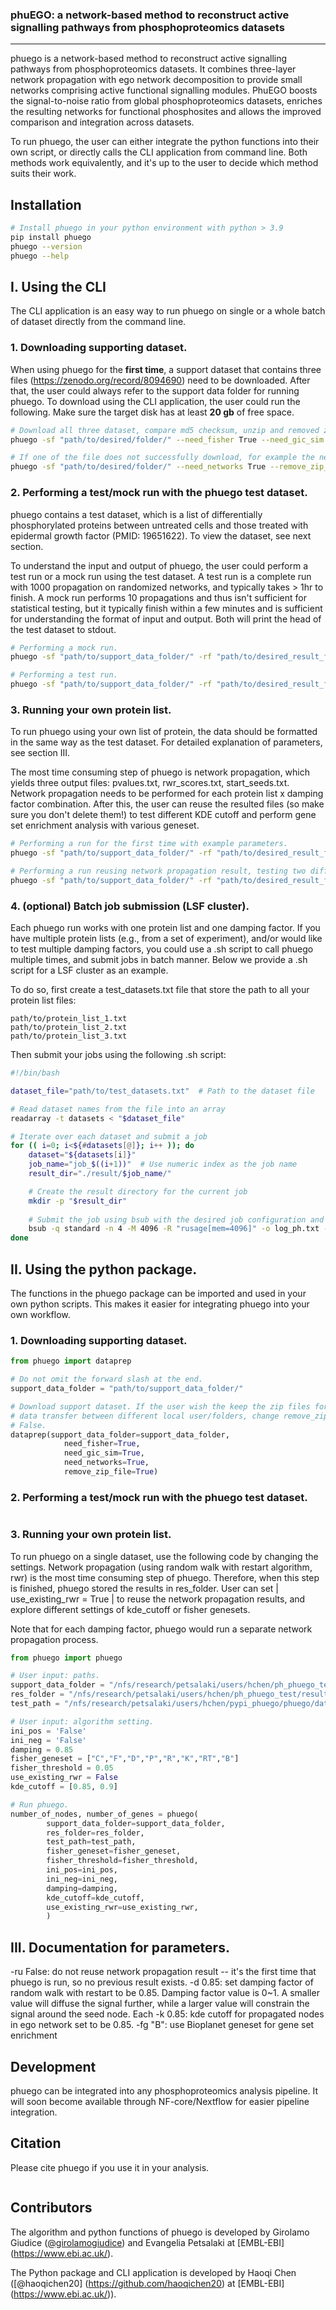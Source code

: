 
### phuEGO: a network-based method to reconstruct active signalling pathways from phosphoproteomics datasets
---

phuego is a network-based method to reconstruct active signalling pathways from phosphoproteomics datasets. It combines three-layer network propagation with ego network decomposition to provide small networks comprising active functional signalling modules. PhuEGO boosts the signal-to-noise ratio from global phosphoproteomics datasets, enriches the resulting networks for functional phosphosites and allows the improved comparison and integration across datasets.

To run phuego, the user can either integrate the python functions into their own script, or directly calls the CLI application from command line. Both methods work equivalently, and it's up to the user to decide which method suits their work.

## Installation

```bash
# Install phuego in your python environment with python > 3.9
pip install phuego
phuego --version
phuego --help
```

## I. Using the CLI

The CLI application is an easy way to run phuego on single or a whole batch of dataset directly from the command line. 

### 1. Downloading supporting dataset.
When using phuego for the **first time**, a support dataset that contains three files (https://zenodo.org/record/8094690) need to be downloaded. After that, the user could always refer to the support data folder for running phuego. To download using the CLI application, the user could run the following. Make sure the target disk has at least **20 gb** of free space. 

```bash
# Download all three dataset, compare md5 checksum, unzip and removed zip files.
phuego -sf "path/to/desired/folder/" --need_fisher True --need_gic_sim True --need_networks True --remove_zip_file True

# If one of the file does not successfully download, for example the network file, then rerun above with only the missing file.
phuego -sf "path/to/desired/folder/" --need_networks True --remove_zip_file True
```

### 2. Performing a test/mock run with the phuego test dataset.
phuego contains a test dataset, which is a list of differentially phosphorylated proteins between untreated cells and those treated with epidermal growth factor (PMID: 19651622). To view the dataset, see next section. 

To understand the input and output of phuego, the user could perform a test run or a mock run using the test dataset. A test run is a complete run with 1000 propagation on randomized networks, and typically takes > 1hr to finish. A mock run performs 10 propagations and thus isn't sufficient for statistical testing, but it typically finish within a few minutes and is sufficient for understanding the format of input and output. Both will print the head of the test dataset to stdout.

```bash
# Performing a mock run.
phuego -sf "path/to/support_data_folder/" -rf "path/to/desired_result_folder/" -mock True

# Performing a test run.
phuego -sf "path/to/support_data_folder/" -rf "path/to/desired_result_folder/" -test True
```


### 3. Running your own protein list.
To run phuego using your own list of protein, the data should be formatted in the same way as the test dataset. For detailed explanation of parameters, see section III.

The most time consuming step of phuego is network propagation, which yields three output files: pvalues.txt, rwr_scores.txt, start_seeds.txt. Network propagation needs to be performed for each protein list x damping factor combination. After this, the user can reuse the resulted files (so make sure you don't delete them!) to test different KDE cutoff and perform gene set enrichment analysis with various geneset. 

```bash
# Performing a run for the first time with example parameters. 
phuego -sf "path/to/support_data_folder/" -rf "path/to/desired_result_folder/" -tpath "path/to/protein_list.txt" -ru False -d 0.85 -k 0.85 -fg "B"

# Performing a run reusing network propagation result, testing two different KDE values, and two different gene sets.
phuego -sf "path/to/support_data_folder/" -rf "path/to/desired_result_folder/" -tpath "path/to/protein_list.txt" -ru True -k 0.8 -k 0.9 -fg "C" -fg "K"
```

### 4. (optional) Batch job submission (LSF cluster).
Each phuego run works with one protein list and one damping factor. If you have multiple protein lists (e.g., from a set of experiment), and/or would like to test multiple damping factors, you could use a .sh script to call phuego multiple times, and submit jobs in batch manner. Below we provide a .sh script for a LSF cluster as an example.

To do so, first create a test_datasets.txt file that store the path to all your protein list files:

```text
path/to/protein_list_1.txt
path/to/protein_list_2.txt
path/to/protein_list_3.txt
```

Then submit your jobs using the following .sh script:

```bash
#!/bin/bash

dataset_file="path/to/test_datasets.txt"  # Path to the dataset file

# Read dataset names from the file into an array
readarray -t datasets < "$dataset_file"

# Iterate over each dataset and submit a job
for (( i=0; i<${#datasets[@]}; i++ )); do
    dataset="${datasets[i]}"
    job_name="job_$((i+1))"  # Use numeric index as the job name
    result_dir="./result/$job_name/"

    # Create the result directory for the current job
    mkdir -p "$result_dir"
    
    # Submit the job using bsub with the desired job configuration and dataset
    bsub -q standard -n 4 -M 4096 -R "rusage[mem=4096]" -o log_ph.txt -e err_ph.txt -J "$job_name" phuego -sf "./support_data/" -rf "$result_dir" -ru False -tpath "$dataset" -d 0.85 -k 0.85 -k 0.9 
done
```





## II. Using the python package.

The functions in the phuego package can be imported and used in your own python scripts. This makes it easier for integrating phuego into your own workflow.

### 1. Downloading supporting dataset.

```python
from phuego import dataprep

# Do not omit the forward slash at the end.
support_data_folder = "path/to/support_data_folder/"

# Download support dataset. If the user wish the keep the zip files for easier 
# data transfer between different local user/folders, change remove_zip_file to 
# False.
dataprep(support_data_folder=support_data_folder, 
            need_fisher=True, 
            need_gic_sim=True, 
            need_networks=True,
            remove_zip_file=True)
```


### 2. Performing a test/mock run with the phuego test dataset.

```python
```

### 3. Running your own protein list.
To run phuego on a single dataset, use the following code by changing the settings. Network propagation (using random walk with restart algorithm, rwr) is the most time consuming step of phuego. Therefore, when this step is finished, phuego stored the results in res_folder. User can set | use_existing_rwr = True | to reuse the network propagation results, and explore different settings of kde_cutoff or fisher genesets.

Note that for each damping factor, phuego would run a separate network propagation process.

```python
from phuego import phuego

# User input: paths.
support_data_folder = "/nfs/research/petsalaki/users/hchen/ph_phuego_test/support_data/"
res_folder = "/nfs/research/petsalaki/users/hchen/ph_phuego_test/result_10/package/"
test_path = "/nfs/research/petsalaki/users/hchen/pypi_phuego/phuego/data/EGF_vs_untreated_short.txt"

# User input: algorithm setting.
ini_pos = 'False'
ini_neg = 'False'
damping = 0.85
fisher_geneset = ["C","F","D","P","R","K","RT","B"]
fisher_threshold = 0.05
use_existing_rwr = False
kde_cutoff = [0.85, 0.9]

# Run phuego.
number_of_nodes, number_of_genes = phuego(
        support_data_folder=support_data_folder,
        res_folder=res_folder,
        test_path=test_path,
        fisher_geneset=fisher_geneset,
        fisher_threshold=fisher_threshold,
        ini_pos=ini_pos,
        ini_neg=ini_neg,
        damping=damping,
        kde_cutoff=kde_cutoff,
        use_existing_rwr=use_existing_rwr,
        )
```


## III. Documentation for parameters.
-ru False: do not reuse network propagation result -- it's the first time that phuego is run, so no previous result exists.
-d 0.85: set damping factor of random walk with restart to be 0.85. Damping factor value is 0~1. A smaller value will diffuse the signal further, while a larger value will constrain the signal around the seed node. Each 
-k 0.85: kde cutoff for propagated nodes in ego network set to be 0.85. 
-fg "B": use Bioplanet geneset for gene set enrichment 


## Development

phuego can be integrated into any phosphoproteomics analysis pipeline. It will soon become available through NF-core/Nextflow for easier pipeline integration.

## Citation

Please cite phuego if you use it in your analysis.

```BibTeX
```

## Contributors

The algorithm and python functions of phuego is developed by Girolamo Giudice ([@girolamogiudice](https://github.com/girolamogiudice)) and Evangelia Petsalaki at [EMBL-EBI] (https://www.ebi.ac.uk/).

The Python package and CLI application is developed by Haoqi Chen ([@haoqichen20] (https://github.com/haoqichen20) at [EMBL-EBI] (https://www.ebi.ac.uk/)).



